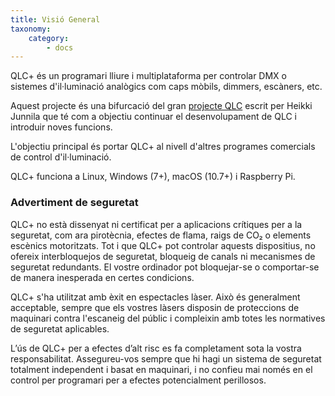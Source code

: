 ```yaml
---
title: Visió General
taxonomy:
    category:
        - docs
---
```


QLC+ és un programari lliure i multiplataforma per controlar DMX o sistemes d'il·luminació analògics com caps mòbils, dimmers, escàners, etc.

Aquest projecte és una bifurcació del gran [projecte QLC](https://qlc.sourceforge.net/index.html) escrit per Heikki Junnila que té com a objectiu continuar el desenvolupament de QLC i introduir noves funcions.

L'objectiu principal és portar QLC+ al nivell d'altres programes comercials de control d'il·luminació.

QLC+ funciona a Linux, Windows (7+), macOS (10.7+) i Raspberry Pi.


### Advertiment de seguretat

QLC+ no està dissenyat ni certificat per a aplicacions crítiques per a la seguretat, com ara pirotècnia, efectes de flama, raigs de CO₂ o elements escènics motoritzats.
Tot i que QLC+ pot controlar aquests dispositius, no ofereix interbloquejos de seguretat, bloqueig de canals ni mecanismes de seguretat redundants. El vostre ordinador pot bloquejar-se o comportar-se de manera inesperada en certes condicions.

QLC+ s'ha utilitzat amb èxit en espectacles làser.
Això és generalment acceptable, sempre que els vostres làsers disposin de proteccions de maquinari contra l'escaneig del públic i compleixin amb totes les normatives de seguretat aplicables.

L’ús de QLC+ per a efectes d’alt risc es fa completament sota la vostra responsabilitat.
Assegureu-vos sempre que hi hagi un sistema de seguretat totalment independent i basat en maquinari, i no confieu mai només en el control per programari per a efectes potencialment perillosos.

